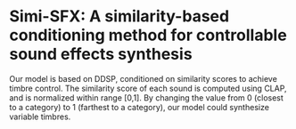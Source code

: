 # Simi-SFX: A similarity-based conditioning method for controllable sound effects synthesis

Our model is based on DDSP, conditioned on similarity scores to achieve timbre control. 
The similarity score of each sound is computed using CLAP, and is normalized within range [0,1].
By changing the value from 0 (closest to a category) to 1 (farthest to a category),
our model could synthesize variable timbres. 

